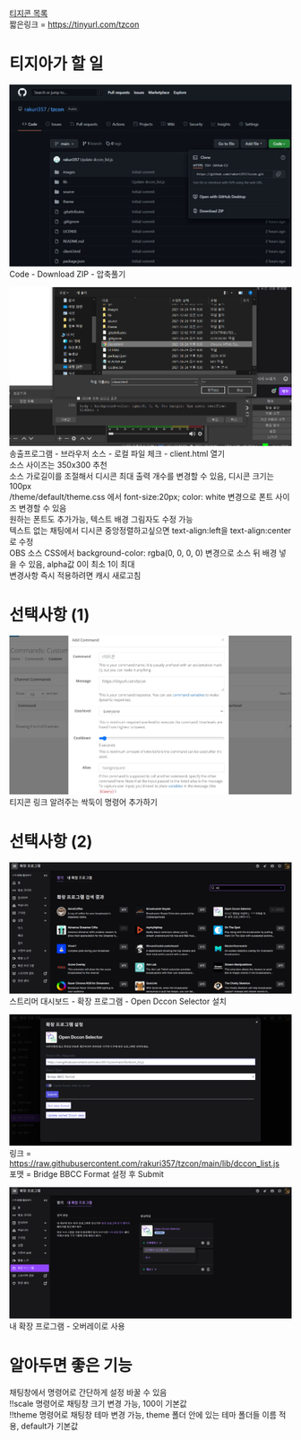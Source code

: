 [티지콘 목록](https://rishubil.github.io/jsassist-open-dccon/#/list?dccon_list=https%3A%2F%2Fopen-dccon-selector.update.sh%2Fapi%2Fconvert-dccon-url%3Ftype%3Dbridge_bbcc%26url%3Dhttps%3A%2F%2Fraw.githubusercontent.com%2Frakuri357%2Ftzcon%2Fmain%2Flib%2Fdccon_list.js)  
짧은링크 = https://tinyurl.com/tzcon  
  
  


# **티지아가 할 일**  
  
  


![image](./images/readme/image.png)  
Code - Download ZIP - 압축풀기  
  
  


![image5](./images/readme/image5.png)  
송출프로그램 - 브라우저 소스 - 로컬 파일 체크 - client.html 열기  
소스 사이즈는 350x300 추천  
소스 가로길이를 조절해서 디시콘 최대 출력 개수를 변경할 수 있음, 디시콘 크기는 100px  
/theme/default/theme.css 에서 font-size:20px; color: white 변경으로 폰트 사이즈 변경할 수 있음  
원하는 폰트도 추가가능, 텍스트 배경 그림자도 수정 가능  
텍스트 없는 채팅에서 디시콘 중앙정렬하고싶으면 text-align:left을 text-align:center로 수정  
OBS 소스 CSS에서 background-color: rgba(0, 0, 0, 0) 변경으로 소스 뒤 배경 넣을 수 있음, alpha값 0이 최소 1이 최대  
변경사항 즉시 적용하려면 캐시 새로고침  
  
  


# **선택사항 (1)**  
  
  


![image6](./images/readme/image6.png)  
티지콘 링크 알려주는 싹둑이 명령어 추가하기  
  
  


# **선택사항 (2)**  
  
  


![image2](./images/readme/image2.png)  
스트리머 대시보드 - 확장 프로그램 - Open Dccon Selector 설치  
  
  


![image3](./images/readme/image3.png)  
링크 = https://raw.githubusercontent.com/rakuri357/tzcon/main/lib/dccon_list.js  
포맷 = Bridge BBCC Format 설정 후 Submit  
  
  


![image4](./images/readme/image4.png)  
내 확장 프로그램 - 오버레이로 사용  
    
  


# **알아두면 좋은 기능**  
채팅창에서 명령어로 간단하게 설정 바꿀 수 있음  
!!scale 명령어로 채팅창 크기 변경 가능, 100이 기본값  
!!theme 명령어로 채팅창 테마 변경 가능, theme 폴더 안에 있는 테마 폴더들 이름 적용, default가 기본값  





